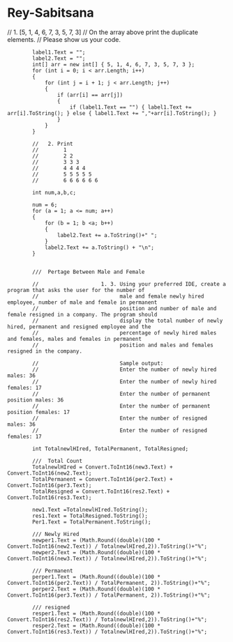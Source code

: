# Rey-Sabitsana

  // 1. [5, 1, 4, 6, 7, 3, 5, 7, 3]
            //      On the array above print the duplicate elements.
            //      Please show us your code.

            label1.Text = "";
            label2.Text = "";
            int[] arr = new int[] { 5, 1, 4, 6, 7, 3, 5, 7, 3 };
            for (int i = 0; i < arr.Length; i++)
            {
                for (int j = i + 1; j < arr.Length; j++)
                {
                    if (arr[i] == arr[j])
                    {
                        if (label1.Text == "") { label1.Text += arr[i].ToString(); } else { label1.Text += ","+arr[i].ToString(); }
                    }
                }
            }

            //   2. Print 
            //        1
            //        2 2
            //        3 3 3
            //        4 4 4 4
            //        5 5 5 5 5
            //        6 6 6 6 6 6

            int num,a,b,c;

            num = 6;
            for (a = 1; a <= num; a++)
            {
                for (b = 1; b <a; b++)
                {
                    label2.Text += a.ToString()+" ";                 
                }
                label2.Text += a.ToString() + "\n";
            }


            ///  Pertage Between Male and Female

            //                    1. 3. Using your preferred IDE, create a program that asks the user for the number of 
            //                          male and female newly hired employee, number of male and female in permanent
            //                          position and number of male and female resigned in a company. The program should
            //                          display the total number of newly hired, permanent and resigned employee and the
            //                          percentage of newly hired males and females, males and females in permanent
            //                          position and males and females resigned in the company.

            //                          Sample output:
            //                          Enter the number of newly hired males: 36
            //                          Enter the number of newly hired females: 17
            //                          Enter the number of permanent position males: 36
            //                          Enter the number of permanent position females: 17
            //                          Enter the number of resigned males: 36
            //                          Enter the number of resigned females: 17

            int TotalnewlHIred, TotalPermanent, TotalResigned;

            ///  Total Count
            TotalnewlHIred = Convert.ToInt16(new3.Text) + Convert.ToInt16(new2.Text);
            TotalPermanent = Convert.ToInt16(per2.Text) + Convert.ToInt16(per3.Text);
            TotalResigned = Convert.ToInt16(res2.Text) + Convert.ToInt16(res3.Text);

            new1.Text =TotalnewlHIred.ToString();
            res1.Text = TotalResigned.ToString();
            Per1.Text = TotalPermanent.ToString();

            /// Newly Hired
            newper1.Text = (Math.Round((double)(100 * Convert.ToInt16(new2.Text)) / TotalnewlHIred,2)).ToString()+"%";
            newper2.Text = (Math.Round((double)(100 * Convert.ToInt16(new3.Text)) / TotalnewlHIred,2)).ToString()+"%";

            /// Permanent
            perper1.Text = (Math.Round((double)(100 * Convert.ToInt16(per2.Text)) / TotalPermanent, 2)).ToString()+"%";
            perper2.Text = (Math.Round((double)(100 * Convert.ToInt16(per3.Text)) / TotalPermanent, 2)).ToString()+"%";

            /// resigned
            resper1.Text = (Math.Round((double)(100 * Convert.ToInt16(res2.Text)) / TotalnewlHIred,2)).ToString()+"%";
            resper2.Text = (Math.Round((double)(100 * Convert.ToInt16(res3.Text)) / TotalnewlHIred,2)).ToString()+"%";
